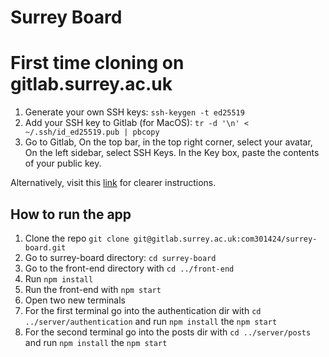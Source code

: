 # Surrey Board

# First time cloning on gitlab.surrey.ac.uk

1. Generate your own SSH keys:
`ssh-keygen -t ed25519`
2. Add your SSH key to Gitlab (for MacOS): `tr -d '\n' < ~/.ssh/id_ed25519.pub | pbcopy`
3. Go to Gitlab, On the top bar, in the top right corner, select your avatar, On the left sidebar, select SSH Keys. In the Key box, paste the contents of your public key.

Alternatively, visit this [link](https://docs.gitlab.com/ee/ssh/) for clearer instructions.

## How to run the app

1. Clone the repo
   `git clone git@gitlab.surrey.ac.uk:com301424/surrey-board.git`
2. Go to surrey-board directory: `cd surrey-board`
3. Go to the front-end directory with `cd ../front-end`
4. Run `npm install`
5. Run the front-end with `npm start`
6. Open two new terminals  
7. For the first terminal go into the authentication dir with `cd ../server/authentication` and run `npm install` the `npm start`
8. For the second terminal go into the posts dir with `cd ../server/posts` and run `npm install` the `npm start`



